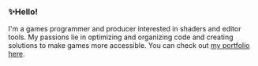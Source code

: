 ### ✨Hello!

I'm a games programmer and producer interested in shaders and editor tools. My passions lie in optimizing and organizing code and creating solutions to make games more accessible.
You can check out [my portfolio here](https://sites.google.com/view/supriseorb/).

<!--
**SupriseOrb/SupriseOrb** is a ✨ _special_ ✨ repository because its `README.md` (this file) appears on your GitHub profile.

Here are some ideas to get you started:

- 🔭 I’m currently working on ...
- 🌱 I’m currently learning ...
- 👯 I’m looking to collaborate on ...
- 🤔 I’m looking for help with ...
- 💬 Ask me about ...
- 📫 How to reach me: ...
- 😄 Pronouns: ...
- ⚡ Fun fact: ...
-->
